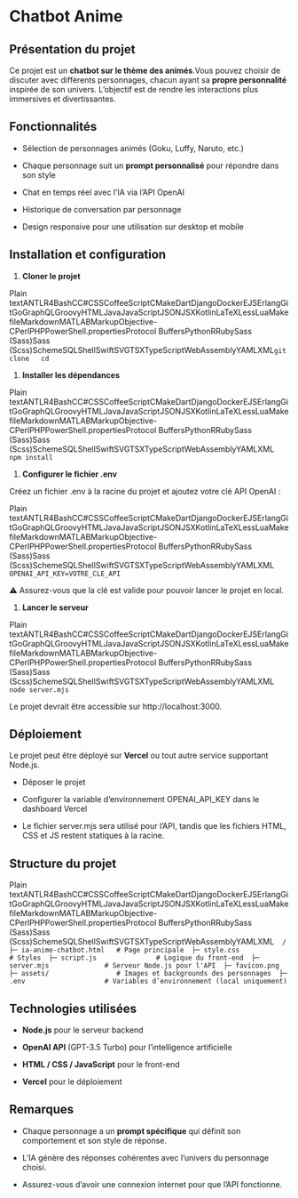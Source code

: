 Chatbot Anime
=============

Présentation du projet
----------------------

Ce projet est un **chatbot sur le thème des animés**.Vous pouvez choisir de discuter avec différents personnages, chacun ayant sa **propre personnalité** inspirée de son univers. L’objectif est de rendre les interactions plus immersives et divertissantes.

Fonctionnalités
---------------

*   Sélection de personnages animés (Goku, Luffy, Naruto, etc.)
    
*   Chaque personnage suit un **prompt personnalisé** pour répondre dans son style
    
*   Chat en temps réel avec l’IA via l’API OpenAI
    
*   Historique de conversation par personnage
    
*   Design responsive pour une utilisation sur desktop et mobile
    

Installation et configuration
-----------------------------

1.  **Cloner le projet**
    

Plain textANTLR4BashCC#CSSCoffeeScriptCMakeDartDjangoDockerEJSErlangGitGoGraphQLGroovyHTMLJavaJavaScriptJSONJSXKotlinLaTeXLessLuaMakefileMarkdownMATLABMarkupObjective-CPerlPHPPowerShell.propertiesProtocol BuffersPythonRRubySass (Sass)Sass (Scss)SchemeSQLShellSwiftSVGTSXTypeScriptWebAssemblyYAMLXML`git clone   cd` 

1.  **Installer les dépendances**
    

Plain textANTLR4BashCC#CSSCoffeeScriptCMakeDartDjangoDockerEJSErlangGitGoGraphQLGroovyHTMLJavaJavaScriptJSONJSXKotlinLaTeXLessLuaMakefileMarkdownMATLABMarkupObjective-CPerlPHPPowerShell.propertiesProtocol BuffersPythonRRubySass (Sass)Sass (Scss)SchemeSQLShellSwiftSVGTSXTypeScriptWebAssemblyYAMLXML`   npm install   `

1.  **Configurer le fichier .env**
    

Créez un fichier .env à la racine du projet et ajoutez votre clé API OpenAI :

Plain textANTLR4BashCC#CSSCoffeeScriptCMakeDartDjangoDockerEJSErlangGitGoGraphQLGroovyHTMLJavaJavaScriptJSONJSXKotlinLaTeXLessLuaMakefileMarkdownMATLABMarkupObjective-CPerlPHPPowerShell.propertiesProtocol BuffersPythonRRubySass (Sass)Sass (Scss)SchemeSQLShellSwiftSVGTSXTypeScriptWebAssemblyYAMLXML`   OPENAI_API_KEY=VOTRE_CLE_API   `

⚠️ Assurez-vous que la clé est valide pour pouvoir lancer le projet en local.

1.  **Lancer le serveur**
    

Plain textANTLR4BashCC#CSSCoffeeScriptCMakeDartDjangoDockerEJSErlangGitGoGraphQLGroovyHTMLJavaJavaScriptJSONJSXKotlinLaTeXLessLuaMakefileMarkdownMATLABMarkupObjective-CPerlPHPPowerShell.propertiesProtocol BuffersPythonRRubySass (Sass)Sass (Scss)SchemeSQLShellSwiftSVGTSXTypeScriptWebAssemblyYAMLXML`   node server.mjs   `

Le projet devrait être accessible sur http://localhost:3000.

Déploiement
-----------

Le projet peut être déployé sur **Vercel** ou tout autre service supportant Node.js.

*   Déposer le projet
    
*   Configurer la variable d’environnement OPENAI\_API\_KEY dans le dashboard Vercel
    
*   Le fichier server.mjs sera utilisé pour l’API, tandis que les fichiers HTML, CSS et JS restent statiques à la racine.
    

Structure du projet
-------------------

Plain textANTLR4BashCC#CSSCoffeeScriptCMakeDartDjangoDockerEJSErlangGitGoGraphQLGroovyHTMLJavaJavaScriptJSONJSXKotlinLaTeXLessLuaMakefileMarkdownMATLABMarkupObjective-CPerlPHPPowerShell.propertiesProtocol BuffersPythonRRubySass (Sass)Sass (Scss)SchemeSQLShellSwiftSVGTSXTypeScriptWebAssemblyYAMLXML`   /  ├─ ia-anime-chatbot.html   # Page principale  ├─ style.css               # Styles  ├─ script.js               # Logique du front-end  ├─ server.mjs              # Serveur Node.js pour l'API  ├─ favicon.png  ├─ assets/                 # Images et backgrounds des personnages  ├─ .env                    # Variables d’environnement (local uniquement)   `

Technologies utilisées
----------------------

*   **Node.js** pour le serveur backend
    
*   **OpenAI API** (GPT-3.5 Turbo) pour l’intelligence artificielle
    
*   **HTML / CSS / JavaScript** pour le front-end
    
*   **Vercel** pour le déploiement
    

Remarques
---------

*   Chaque personnage a un **prompt spécifique** qui définit son comportement et son style de réponse.
    
*   L’IA génère des réponses cohérentes avec l’univers du personnage choisi.
    
*   Assurez-vous d’avoir une connexion internet pour que l’API fonctionne.
